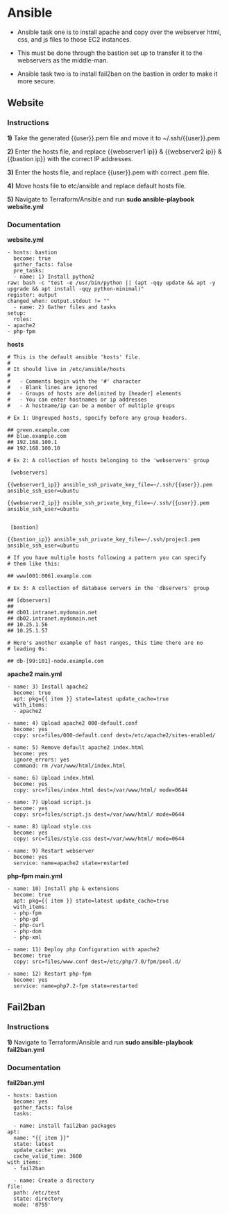 # Ansible #

- Ansible task one is to install apache and copy over the webserver html, css, and js files to those EC2 instances.

- This must be done through the bastion set up to transfer it to the webservers as the middle-man.

- Ansible task two is to install fail2ban on the bastion in order to make it more secure.

## Website ##

### Instructions ###

**1)** Take the generated {{user}}.pem file and move it to ~/.ssh/{{user}}.pem

**2)** Enter the hosts file, and replace {{webserver1 ip}} & {{webserver2 ip}} & {{bastion ip}} with the correct IP addresses.

**3)** Enter the hosts file, and replace {{user}}.pem with correct .pem file.

**4)** Move hosts file to etc/ansible and replace default hosts file.

**5)** Navigate to Terraform/Ansible and run **sudo ansible-playbook website.yml**

### Documentation ###

**website.yml**

    - hosts: bastion
      become: true
      gather_facts: false
      pre_tasks:
      - name: 1) Install python2
    raw: bash -c "test -e /usr/bin/python || (apt -qqy update && apt -y upgrade && apt install -qqy python-minimal)"
    register: output
    changed_when: output.stdout != ""
      - name: 2) Gather files and tasks
    setup:
      roles:
    - apache2
    - php-fpm

**hosts**

    # This is the default ansible 'hosts' file.
    #
    # It should live in /etc/ansible/hosts
    #
    #   - Comments begin with the '#' character
    #   - Blank lines are ignored
    #   - Groups of hosts are delimited by [header] elements
    #   - You can enter hostnames or ip addresses
    #   - A hostname/ip can be a member of multiple groups
    
    # Ex 1: Ungrouped hosts, specify before any group headers.
    
    ## green.example.com
    ## blue.example.com
    ## 192.168.100.1
    ## 192.168.100.10
    
    # Ex 2: A collection of hosts belonging to the 'webservers' group
    
     [webservers]
    
    {{webserver1_ip}} ansible_ssh_private_key_file=~/.ssh/{{user}}.pem ansible_ssh_user=ubuntu
    
    {{webserver2_ip}} nsible_ssh_private_key_file=~/.ssh/{{user}}.pem ansible_ssh_user=ubuntu
    
    
     [bastion]
    
    {{bastion_ip}} ansible_ssh_private_key_file=~/.ssh/projec1.pem ansible_ssh_user=ubuntu
    
    # If you have multiple hosts following a pattern you can specify
    # them like this:
    
    ## www[001:006].example.com
    
    # Ex 3: A collection of database servers in the 'dbservers' group
    
    ## [dbservers]
    ## 
    ## db01.intranet.mydomain.net
    ## db02.intranet.mydomain.net
    ## 10.25.1.56
    ## 10.25.1.57
    
    # Here's another example of host ranges, this time there are no
    # leading 0s:
    
    ## db-[99:101]-node.example.com

**apache2 main.yml**

      
    - name: 3) Install apache2
      become: true
      apt: pkg={{ item }} state=latest update_cache=true
      with_items:
      - apache2
    
    - name: 4) Upload apache2 000-default.conf
      become: yes
      copy: src=files/000-default.conf dest=/etc/apache2/sites-enabled/
    
    - name: 5) Remove default apache2 index.html
      become: yes
      ignore_errors: yes
      command: rm /var/www/html/index.html 
    
    - name: 6) Upload index.html 
      become: yes
      copy: src=files/index.html dest=/var/www/html/ mode=0644  
    
    - name: 7) Upload script.js
      become: yes
      copy: src=files/script.js dest=/var/www/html/ mode=0644
    
    - name: 8) Upload style.css
      become: yes
      copy: src=files/style.css dest=/var/www/html/ mode=0644
    
    - name: 9) Restart webserver
      become: yes
      service: name=apache2 state=restarted

**php-fpm main.yml**

    - name: 10) Install php & extensions
      become: true
      apt: pkg={{ item }} state=latest update_cache=true
      with_items:
      - php-fpm
      - php-gd
      - php-curl
      - php-dom
      - php-xml
    
    - name: 11) Deploy php Configuration with apache2
      become: true
      copy: src=files/www.conf dest=/etc/php/7.0/fpm/pool.d/
    
    - name: 12) Restart php-fpm
      become: yes
      service: name=php7.2-fpm state=restarted

## Fail2ban ##

### Instructions ###

**1)** Navigate to Terraform/Ansible and run **sudo ansible-playbook fail2ban.yml**

### Documentation ###

**fail2ban.yml**

    - hosts: bastion
      become: yes
      gather_facts: false
      tasks:
      
      - name: install fail2ban packages
    apt: 
      name: "{{ item }}"   
      state: latest
      update_cache: yes
      cache_valid_time: 3600
    with_items:
      - fail2ban
    
      - name: Create a directory
    file:
      path: /etc/test
      state: directory
      mode: '0755'